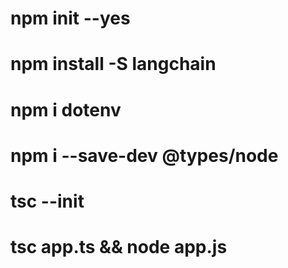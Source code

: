 # npm init --yes
# npm install -S langchain
# npm i dotenv
# npm i --save-dev @types/node
# tsc --init
# tsc app.ts && node app.js
